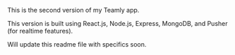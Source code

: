 This is the second version of my Teamly app.

This version is built using React.js, Node.js, Express, MongoDB, and Pusher (for realtime features).

Will update this readme file with specifics soon.